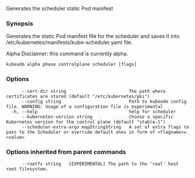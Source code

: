
Generates the scheduler static Pod manifest

### Synopsis

Generates the static Pod manifest file for the scheduler and saves it into /etc/kubernetes/manifests/kube-scheduler.yaml file. 

Alpha Disclaimer: this command is currently alpha.

```
kubeadm alpha phase controlplane scheduler [flags]
```

### Options

```
      --cert-dir string                        The path where certificates are stored (default "/etc/kubernetes/pki")
      --config string                          Path to kubeadm config file. WARNING: Usage of a configuration file is experimental
  -h, --help                                   help for scheduler
      --kubernetes-version string              Choose a specific Kubernetes version for the control plane (default "stable-1")
      --scheduler-extra-args mapStringString   A set of extra flags to pass to the Scheduler or override default ones in form of <flagname>=<value>
```

### Options inherited from parent commands

```
      --rootfs string   [EXPERIMENTAL] The path to the 'real' host root filesystem.
```

